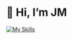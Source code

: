 # 👋 Hi, I’m JM

[![My Skills](https://skillicons.dev/icons?i=js,ts,html,css,nextjs,tailwind,py,androidstudio,angular,bash,clojure,docker,elixir,fastapi,figma,go,java,kotlin,linux,lua,md,neovim,postgres,r,react,rust,spring,sqlite,sklearn)](https://skillicons.dev)

<!--
### Feel free to navigate my profile, you'll find my personal and school projects ✨
I mainly do dev, data analysis, and sysad. I'm still honing my skills but I'm able to quickly adapt to diverse tech stacks.


## Interests
### Langs
![Static Badge](https://img.shields.io/badge/_-Python-lightblue?style=for-the-badge&logo=python)
![Static Badge](https://img.shields.io/badge/_-Elixir-indigo?style=for-the-badge&logo=elixir)
![Static Badge](https://img.shields.io/badge/_-Rust-orange?style=for-the-badge&logo=rust)
![Static Badge](https://img.shields.io/badge/_-Clojure-lightgreen?style=for-the-badge&logo=clojure)
![Static Badge](https://img.shields.io/badge/_-JavaScript-black?style=for-the-badge&logo=github)

![Static Badge](https://img.shields.io/badge/_-Phoenix-green?style=for-the-badge&logo=phoenixframework)
![Static Badge](https://img.shields.io/badge/_-Git-lightgreen?style=for-the-badge&logo=git)
![Static Badge](https://img.shields.io/badge/_-GitHub-black?style=for-the-badge&logo=github)

![Static Badge](https://img.shields.io/badge/_-HTML5-green?style=for-the-badge&logo=phoenixframework)
![Static Badge](https://img.shields.io/badge/_-CSS3-lightgreen?style=for-the-badge&logo=git)
![Static Badge](https://img.shields.io/badge/_-TailwindCSS-black?style=for-the-badge&logo=github)

![Static Badge](https://img.shields.io/badge/_-Python-%23eee?style=for-the-badge&logo=python)
![Static Badge](https://img.shields.io/badge/_-Clojure-%23eee?style=for-the-badge&logo=clojure)
![Static Badge](https://img.shields.io/badge/_-Elixir-%23eee?style=for-the-badge&logo=elixir&logoColor=%234B275F)
![Static Badge](https://img.shields.io/badge/_-Rust-%23eee?style=for-the-badge&logo=rust&logoColor=%23000000)
![Static Badge](https://img.shields.io/badge/_-JavaScript-%23eee?style=for-the-badge&logo=javascript&logoColor=%23F7DF1E)
![Static Badge](https://img.shields.io/badge/_-Lua-%23eee?style=for-the-badge&logo=lua&logoColor=%232C2D72)
![Static Badge](https://img.shields.io/badge/_-Java-%23eee?style=for-the-badge)
![Static Badge](https://img.shields.io/badge/_-kotlin-%23eee?style=for-the-badge&logo=kotlin&logoColor=%237F52FF)
![Static Badge](https://img.shields.io/badge/_-go-%23eee?style=for-the-badge&logo=go&logoColor=%2300ADD8)
![Static Badge](https://img.shields.io/badge/_-ocaml-%23eee?style=for-the-badge&logo=ocaml&logoColor=%23EC6813)
![Static Badge](https://img.shields.io/badge/_-haskell-%23eee?style=for-the-badge&logo=haskell&logoColor=%235D4F85)

### Dev
![Static Badge](https://img.shields.io/badge/_-html5-%23eee?style=for-the-badge&logo=html5)
![Static Badge](https://img.shields.io/badge/_-css-%23eee?style=for-the-badge&logo=css&logoColor=%23663399)
![Static Badge](https://img.shields.io/badge/_-tailwindcss-%23eee?style=for-the-badge&logo=tailwindcss)
![Static Badge](https://img.shields.io/badge/_-Phoenix-%23eee?style=for-the-badge&logo=phoenixframework)
![Static Badge](https://img.shields.io/badge/_-Liveview-%23eee?style=for-the-badge)
![Static Badge](https://img.shields.io/badge/_-figma-%23eee?style=for-the-badge&logo=figma&logoColor=%23F24E1E)
![Static Badge](https://img.shields.io/badge/_-postgresql-%23eee?style=for-the-badge&logo=postgresql&logoColor=%234169E1)
![Static Badge](https://img.shields.io/badge/_-mysql-%23eee?style=for-the-badge&logo=mysql&logoColor=%234479A1)
![Static Badge](https://img.shields.io/badge/_-sqlite-%23eee?style=for-the-badge&logo=sqlite&logoColor=%23003B57)

### Data Analysis
![Static Badge](https://img.shields.io/badge/_-numpy-%23eee?style=for-the-badge&logo=numpy&logoColor=%23013243)
![Static Badge](https://img.shields.io/badge/_-pandas-%23eee?style=for-the-badge&logo=pandas&logoColor=%23150458)
![Static Badge](https://img.shields.io/badge/_-matplotlib-%23eee?style=for-the-badge)
![Static Badge](https://img.shields.io/badge/_-seaborn-%23eee?style=for-the-badge)
![Static Badge](https://img.shields.io/badge/_-scipy-%23eee?style=for-the-badge&logo=scipy)
![Static Badge](https://img.shields.io/badge/_-scikitlearn-%23eee?style=for-the-badge&logo=scikitlearn)

### Ops
![Static Badge](https://img.shields.io/badge/_-zsh-%23eee?style=for-the-badge&logo=zsh&logoColor=%23F15A24)
![Static Badge](https://img.shields.io/badge/_-neovim-%23eee?style=for-the-badge&logo=neovim&logoColor=%2357A143)
![Static Badge](https://img.shields.io/badge/_-ansible-%23eee?style=for-the-badge&logo=ansible&logoColor=%23EE0000)

### Database
![Static Badge](https://img.shields.io/badge/_-postgresql-%23eee?style=for-the-badge&logo=postgresql&logoColor=%234169E1)
![Static Badge](https://img.shields.io/badge/_-mysql-%23eee?style=for-the-badge&logo=mysql&logoColor=%234479A1)
![Static Badge](https://img.shields.io/badge/_-sqlite-%23eee?style=for-the-badge&logo=sqlite&logoColor=%23003B57)

### Docu
![Static Badge](https://img.shields.io/badge/_-markdown-%23eee?style=for-the-badge&logo=markdown&logoColor=%23000000)
![Static Badge](https://img.shields.io/badge/_-typst-%23eee?style=for-the-badge&logo=typst&logoColor=%23239DAD)
![Static Badge](https://img.shields.io/badge/_-latex-%23eee?style=for-the-badge&logo=latex&logoColor=%23008080)
![Static Badge](https://img.shields.io/badge/_-uml-%23eee?style=for-the-badge&logo=uml&logoColor=%23FABD14)

### Math
![Static Badge](https://img.shields.io/badge/_-abstract%20algebra-%23eee?style=for-the-badge)
![Static Badge](https://img.shields.io/badge/_-category%20theory-%23eee?style=for-the-badge)

## 🤓 Interests
- Scripting and system administration with `Python` and `Shell`
- Low-level programming (i.e. debugging, reverse engineering, etc.) with `Assembly` and `C`
- Web development with `React` and `Tailwind CSS`
- Data analysis with `Pandas`
- Explore educational languages like `Haskell`, `Lisp`, and `Smalltalk`

## 🤯 Favorite Quote
> The best programs are written so that computing machines can perform them quickly and so that human beings can understand them clearly. A programmer is ideally an essayist who works with traditional aesthetic and literary forms as well as mathematical concepts, to communicate the way that an algorithm works and to convince a reader that the results will be correct.<br>
> <em><strong>~ Donald Knuth</strong></em>
-->

